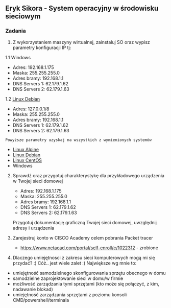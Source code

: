 ## Eryk Sikora - System operacyjny w środowisku sieciowym

### Zadania


1. Z wykorzystaniem maszyny wirtualnej, zainstaluj SO oraz wypisz parametry konfiguracji IP tj:

1.1 Windows 
   * Adres: 192.168.1.175
   * Maska: 255.255.255.0
   * Adres bramy: 192.168.1.1
   * DNS Servers 1: 62.179.1.62
   * DNS Servers 2: 62.179.1.63
    
1.2 [Linux Debian](https://www.debian.org/)
   * Adres: 127.0.0.1/8
   * Maska: 255.255.255.0
   * Adres bramy: 192.168.1.1
   * DNS Servers 1: 62.179.1.62
   * DNS Servers 2: 62.179.1.63

    Powyższe parametry uzyskaj na wszystkich z wymienionych systemów

   * [Linux Alpine](https://alpinelinux.org/)
   * [Linux Debian](https://www.debian.org/)
   * [Linux CentOS](https://www.centos.org/)
   * Windows 

2. Sprawdź oraz przygotuj charakterystykę dla przykładowego urządzenia w Twojej sieci domowej
   * Adres: 192.168.1.175
   * Maska: 255.255.255.0
   * Adres bramy: 192.168.1.1
   * DNS Servers 1: 62.179.1.62
   * DNS Servers 2: 62.179.1.63
  
    Przygotuj dokumentację graficzną Twojej sieci domowej, uwzględnij adresy i urządzenia

3. Zarejestruj konto w CISCO Academy celem pobrania Packet tracer 
   * https://www.netacad.com/portal/self-enroll/c/1022312 - zrobione

4. Dlaczego umiejętnosci z zakresu sieci komputerowych mogą mi się przydać? :)
  Cóż.. jest wiele zalet :) Największe wg mnie to:
  * umiejętność samodzielnego skonfigurowania sprzętu obecnego w domu
  * samodzielne zaprojektowanie sieci w domu/w firmie
  * możliwość zarządzania tymi sprzętami (kto może się połączyć, z kim, nadawanie blokad)
  * umiejętność zarządzania sprzętami z poziomu konsoli CMD/powershell/terminala
